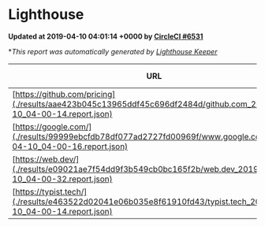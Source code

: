 
# Lighthouse

**Updated at 2019-04-10 04:01:14 +0000 by [CircleCI #6531](https://circleci.com/gh/ItinerisLtd/lighthouse-keeper-example/6531)**

**This report was automatically generated by [Lighthouse Keeper](https://github.com/itinerisltd/lighthouse-keeper)*

| URL | Performance | Accessibility | Best Practices | SEO | PWA | Updated At |
| --- | --- | --- | --- | --- | --- | --- |
| [https://github.com/pricing](./results/aae423b045c13965ddf45c696df2484d/github.com_2019-04-10_04-00-14.report.json) | 0.88 | 0.89 | 0.93 | 0.9 | 0.58 | 2019-04-10T04:00:14.555Z |
| [https://google.com/](./results/99999ebcfdb78df077ad2727fd00969f/www.google.com_2019-04-10_04-00-16.report.json) | 0.95 | 0.71 | 0.93 | 0.82 | 0.58 | 2019-04-10T04:00:16.880Z |
| [https://web.dev/](./results/e09021ae7f54dd9f3b549cb0bc165f2b/web.dev_2019-04-10_04-00-32.report.json) | 0.97 | 0.93 | 1 | 0.96 | 1 | 2019-04-10T04:00:32.654Z |
| [https://typist.tech/](./results/e463522d02041e06b035e8f61910fd43/typist.tech_2019-04-10_04-00-14.report.json) | 1 |  |  |  |  | 2019-04-10T04:00:14.738Z |
